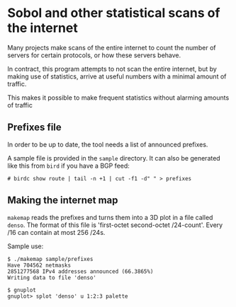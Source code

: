# Sobol and other statistical scans of the internet
Many projects make scans of the entire internet to count the number of
servers for certain protocols, or how these servers behave.

In contract, this program attempts to not scan the entire internet, but
by making use of statistics, arrive at useful numbers with a minimal amount
of traffic.

This makes it possible to make frequent statistics without alarming amounts
of traffic

## Prefixes file
In order to be up to date, the tool needs a list of announced prefixes.

A sample file is provided in the `sample` directory. It can also be
generated like this from `bird` if you have a BGP feed:

```
# birdc show route | tail -n +1 | cut -f1 -d" " > prefixes
```

## Making the internet map
`makemap` reads the prefixes and turns them into a 3D plot in a file called
`denso`. The format of this file is 'first-octet second-octet /24-count'.
Every /16 can contain at most 256 /24s.

Sample use:

```
$ ./makemap sample/prefixes
Have 704562 netmasks
2851277568 IPv4 addresses announced (66.3865%)
Writing data to file 'denso'

$ gnuplot
gnuplot> splot 'denso' u 1:2:3 palette
```
